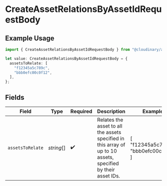 # CreateAssetRelationsByAssetIdRequestBody

## Example Usage

```typescript
import { CreateAssetRelationsByAssetIdRequestBody } from "@cloudinary/assets/models/operations";

let value: CreateAssetRelationsByAssetIdRequestBody = {
  assetsToRelate: [
    "f12345a5c789c",
    "bbb0efc00c0f12",
  ],
};
```

## Fields

| Field                                                                                                         | Type                                                                                                          | Required                                                                                                      | Description                                                                                                   | Example                                                                                                       |
| ------------------------------------------------------------------------------------------------------------- | ------------------------------------------------------------------------------------------------------------- | ------------------------------------------------------------------------------------------------------------- | ------------------------------------------------------------------------------------------------------------- | ------------------------------------------------------------------------------------------------------------- |
| `assetsToRelate`                                                                                              | *string*[]                                                                                                    | :heavy_check_mark:                                                                                            | Relates the asset to all the assets specified in this array of up to 10 assets, specified by their asset IDs. | [<br/>"f12345a5c789c",<br/>"bbb0efc00c0f12"<br/>]                                                             |